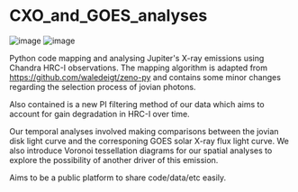 # CXO_and_GOES_analyses
![image](https://user-images.githubusercontent.com/76570532/140928859-e3cfc9af-22ab-4df2-a634-492af8153737.png) ![image](https://user-images.githubusercontent.com/76570532/140928988-f7546a29-08ad-4c85-b634-611a5586531f.png)


Python code mapping and analysing Jupiter's X-ray emissions using Chandra HRC-I observations. The mapping algorithm is adapted from https://github.com/waledeigt/zeno-py and contains some minor changes regarding the selection process of jovian photons. 

Also contained is a new PI filtering method of our data which aims to account for gain degradation in HRC-I over time.

Our temporal analyses involved making comparisons between the jovian disk light curve and the corresponing GOES solar X-ray flux light curve. We also introduce Voronoi tessellation diagrams for our spatial analyses to explore the possibility of another driver of this emission. 

Aims to be a public platform to share code/data/etc easily.
